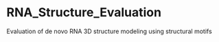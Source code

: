 # RNA_Structure_Evaluation
Evaluation of de novo RNA 3D structure modeling using structural motifs



